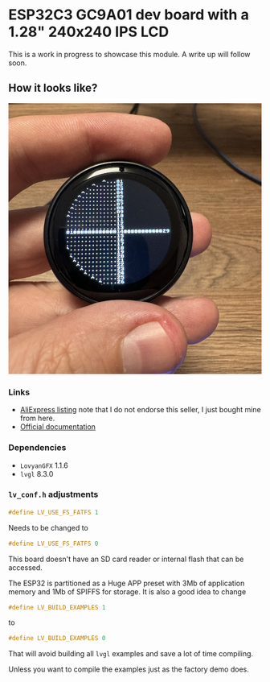 # ESP32C3 GC9A01 dev board with a 1.28" 240x240 IPS LCD

This is a work in progress to showcase this module. A write up will follow soon.

## How it looks like?

![Picture of ESP32C3 module with a round 1.28 inch IPS display](https://github.com/artis101/esp32roundscreen/blob/main/screenshot.png?raw=true "Picture of ESP32C3 module with a round 1.28 inch IPS display")

### Links

- [AliExpress listing](https://www.aliexpress.com/item/1005006140751675.html) note that I do not endorse this seller, I just bought mine from here.
- [Official documentation](https://wiki.icbbuy.com/doku.php?id=developmentboard:esp32-c3-1.28-lcd)

### Dependencies

- `LovyanGFX` 1.1.6
- `lvgl` 8.3.0

### `lv_conf.h` adjustments

```c
#define LV_USE_FS_FATFS 1
```

Needs to be changed to

```c
#define LV_USE_FS_FATFS 0
```

This board doesn't have an SD card reader or internal flash that can be accessed.

The ESP32 is partitioned as a Huge APP preset with 3Mb of application memory and 1Mb of SPIFFS for storage.
It is also a good idea to change

```c
#define LV_BUILD_EXAMPLES 1
```

to

```c
#define LV_BUILD_EXAMPLES 0
```

That will avoid building all `lvgl` examples and save a lot of time compiling.

Unless you want to compile the examples just as the factory demo does.
